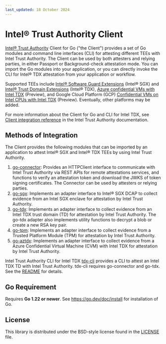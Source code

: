 ```yaml
---
last_updated: 18 October 2024
---
```


# Intel® Trust Authority Client

[Intel® Trust Authority](https://www.intel.com/content/www/us/en/security/trust-authority.html) Client for Go ("the Client") provides a set of Go modules and command line interfaces (CLI) for attesting different TEEs with Intel Trust Authority. The Client can be used by both attesters and relying parties, in either Passport or Background-check attestation mode. You can import the Go modules into your application, or you can directly invoke the CLI for Intel® TDX attestation from your application or workflow.

Supported TEEs include [Intel® Software Guard Extensions](https://www.intel.com/content/www/us/en/products/docs/accelerator-engines/software-guard-extensions.html) (Intel® SGX) and [Intel® Trust Domain Extensions](https://www.intel.com/content/www/us/en/developer/tools/trust-domain-extensions/overview.html) (Intel® TDX), [Azure confidential VMs with Intel TDX](https://azure.microsoft.com/en-us/updates/confidential-vms-with-intel-tdx-dcesv5-ecesv5-public-preview/) (Preview), and Google Cloud Platform (GCP) [Confidential VMs on Intel CPUs with Intel TDX](https://cloud.google.com/blog/products/identity-security/confidential-vms-on-intel-cpus-your-datas-new-intelligent-defense) (Preview). Eventually, other platforms may be added. 

For more information about the Client for Go and CLI for Intel TDX, see [Client integration reference](https://docs.trustauthority.intel.com/main/articles/integrate-overview.html) in the Intel Trust Authority documentation.

## Methods of Integration

The Client provides the following modules that can be imported by an application to attest Intel® SGX and Intel® TDX TEEs by using Intel Trust Authority. 

1. [go-connector](./go-connector): Provides an HTTPClient interface to communicate with Intel Trust Authority via REST APIs for remote attestations services, and functions to verify an attestation token and download the JWKS of token signing certificates. The Connector can be used by attesters or relying parties.
1. [go-sgx](./go-sgx): Implements an adapter interface to Intel® SGX DCAP to collect evidence from an Intel SGX enclave for attestation by Intel Trust Authority. 
1. [go-tdx](./go-tdx): Implements an adapter interface to collect evidence from an Intel TDX trust domain (TD) for attestation by Intel Trust Authority. The go-tdx adapter also implements utility functions to decrypt a blob or create a new RSA key pair. 
1. [go-tpm](./go-tpm): Implements an adapter interface to collect evidence from a Trusted Platform Module (TPM) for attestation by Intel Trust Authority. 
1. [go-aztdx](./go-aztdx): Implements an adapter interface to collect evidence from a Azure Confidential Virtual Machine (CVM) with Intel TDX for attestation by Intel Trust Authority. 

Intel Trust Authority CLI for Intel TDX [tdx-cli](./tdx-cli) provides a CLI to attest an Intel TDX TD with Intel Trust Authority. tdx-cli requires go-connector and go-tdx. See the [README](./tdx-cli/README.md) for details.

## Go Requirement

Requires **Go 1.22 or newer**. See https://go.dev/doc/install for installation of Go.

## License

This library is distributed under the BSD-style license found in the [LICENSE](./LICENSE)
file.
